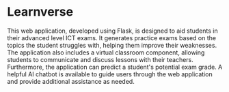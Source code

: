 # Learnverse
This web application, developed using Flask, is designed to aid students in their advanced level ICT exams. It generates practice exams based on the topics the student struggles with, helping them improve their weaknesses. The application also includes a virtual classroom component, allowing students to communicate and discuss lessons with their teachers. Furthermore, the application can predict a student's potential exam grade. A helpful AI chatbot is available to guide users through the web application and provide additional assistance as needed.
